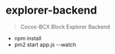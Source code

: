 
# explorer-backend

> Cocos-BCX Block Explorer Backend

* npm install  
* pm2 start app.js --watch  